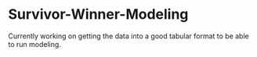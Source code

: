 # Survivor-Winner-Modeling

Currently working on getting the data into a good tabular format to be able to run modeling.
